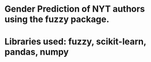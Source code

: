 # Gender Prediction of NYT authors using the fuzzy package. 
# Libraries used: fuzzy, scikit-learn, pandas, numpy
 
